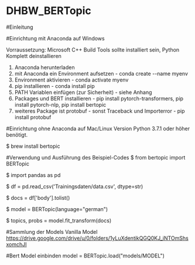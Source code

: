 # DHBW_BERTopic
#Einleitung

#Einrichtung mit Anaconda auf Windows

Vorraussetzung: Microsoft C++ Build Tools sollte installiert sein, Python Komplett deinstallieren
1. Anaconda herunterladen
2. mit Anaconda ein Environment aufsetzen - conda create --name myenv
3. Environment aktivieren - conda activate myenv
4. pip installieren - conda install pip
5. PATH Variablen einfügen (zur Sicherheit) - siehe Anhang
6. Packages und BERT installieren - pip install pytorch-transformers,
pip install pytorch-nlp, pip install bertopic
7. weiteres Package ist protobuf - sonst Traceback und Importerror - pip install protobuf

#Einrichtung ohne Anaconda auf Mac/Linux
Version Python 3.7.1 oder höher benötigt.

$ brew install bertopic

#Verwendung und Ausführung des Beispiel-Codes
$ from bertopic import BERTopic

$ import pandas as pd

$ df = pd.read_csv('Trainingsdaten/data.csv', dtype=str)

$ docs = df['body'].tolist()

$ model = BERTopic(language="german")

$ topics, probs = model.fit_transform(docs)

#Sammlung der Models
Vanilla Model
https://drive.google.com/drive/u/0/folders/1yLuXdentikQGQ0KJ_iNTOmShsxomchJI

#Bert Model einbinden
model = BERTopic.load("models/MODEL")